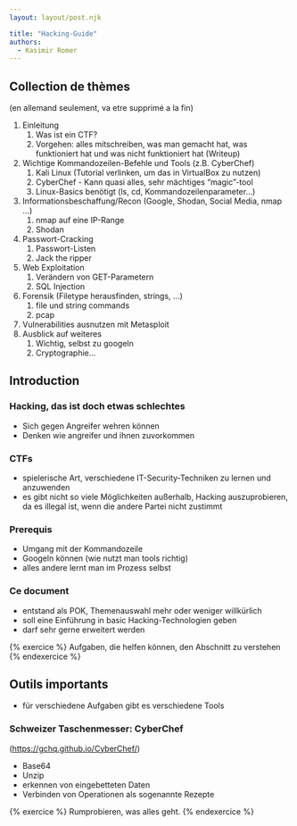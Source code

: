 ```yaml
---
layout: layout/post.njk

title: "Hacking-Guide"
authors:
  - Kasimir Romer
---
```

## Collection de thèmes
(en allemand seulement, va etre supprimé a la fin)
1. Einleitung
    1. Was ist ein CTF?
    2. Vorgehen: alles mitschreiben, was man gemacht hat, was funktioniert hat und was nicht funktioniert hat (Writeup)
2. Wichtige Kommandozeilen-Befehle und Tools (z.B. CyberChef)
    1. Kali Linux (Tutorial verlinken, um das in VirtualBox zu nutzen)
    2. CyberChef - Kann quasi alles, sehr mächtiges “magic”-tool
    3. Linux-Basics benötigt (ls, cd, Kommandozeilenparameter…)
2. Informationsbeschaffung/Recon (Google, Shodan, Social Media, nmap …)
    1. nmap auf eine IP-Range
    2. Shodan
3. Passwort-Cracking
    1. Passwort-Listen
    2. Jack the ripper
4. Web Exploitation
    1. Verändern von GET-Parametern
    2. SQL Injection
5. Forensik (Filetype herausfinden, strings, …)
    1. file und string commands
    2. pcap 
6. Vulnerabilities ausnutzen mit Metasploit
7. Ausblick auf weiteres
    1. Wichtig, selbst zu googeln
    2. Cryptographie…

## Introduction
### Hacking, das ist doch etwas schlechtes
- Sich gegen Angreifer wehren können
- Denken wie angreifer und ihnen zuvorkommen

### CTFs
- spielerische Art, verschiedene IT-Security-Techniken zu lernen und anzuwenden
- es gibt nicht so viele Möglichkeiten außerhalb, Hacking auszuprobieren, da es illegal ist, wenn die andere Partei nicht zustimmt

### Prerequis
- Umgang mit der Kommandozeile
- Googeln können (wie nutzt man tools richtig)
- alles andere lernt man im Prozess selbst

### Ce document
- entstand als POK, Themenauswahl mehr oder weniger willkürlich
- soll eine Einführung in basic Hacking-Technologien geben
- darf sehr gerne erweitert werden

{% exercice %}
Aufgaben, die helfen können, den Abschnitt zu verstehen
{% endexercice %}

## Outils importants
- für verschiedene Aufgaben gibt es verschiedene Tools

### Schweizer Taschenmesser: CyberChef
(https://gchq.github.io/CyberChef/)
- Base64
- Unzip
- erkennen von eingebetteten Daten
- Verbinden von Operationen als sogenannte Rezepte

{% exercice %}
Rumprobieren, was alles geht.
{% endexercice %}
